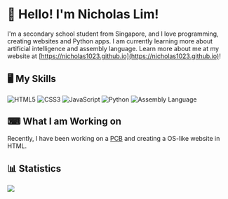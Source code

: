 # 👋 Hello! I'm Nicholas Lim!
I'm a secondary school student from Singapore, and I love programming, creating websites and Python apps. I am currently learning more about artificial intelligence and assembly language. Learn more about me at my website at [https://nicholas1023.github.io](https://nicholas1023.github.io)!

## 🖥 My Skills
![HTML5](https://img.shields.io/badge/HTML5-E34F26?style=for-the-badge&logo=html5&logoColor=white)
![CSS3](https://img.shields.io/badge/CSS3-1572B6?style=for-the-badge&logo=css3&logoColor=white)
![JavaScript](https://img.shields.io/badge/JavaScript-F7DF1E?style=for-the-badge&logo=javascript&logoColor=black)
![Python](https://img.shields.io/badge/Python-3776AB?style=for-the-badge&logo=python&logoColor=white)
![Assembly Language](https://img.shields.io/badge/Assembly-grey?style=for-the-badge)



## ⌨ What I am Working on
Recently, I have been working on a [PCB](https://github.com/Nicholas1023/computer) and creating a OS-like website in HTML.

## 📊 Statistics
<img src="https://github-readme-stats.hackclub.dev/api/wakatime?username=583&api_domain=hackatime.hackclub.com&theme=default&custom_title=Hackatime+Stats&layout=compact&cache_seconds=0&langs_count=8">
